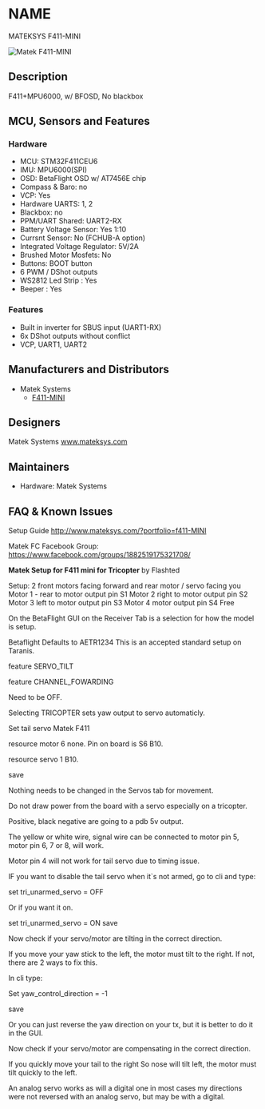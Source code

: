 # NAME
MATEKSYS F411-MINI

![Matek F411-MINI](http://www.mateksys.com/downloads/FC/MATEK_F411-MINI.jpg)


## Description
F411+MPU6000, w/ BFOSD, No blackbox 


## MCU, Sensors and Features

### Hardware
* MCU: STM32F411CEU6
* IMU: MPU6000(SPI)
* OSD: BetaFlight OSD w/ AT7456E chip
* Compass & Baro: no
* VCP: Yes
* Hardware UARTS: 1, 2
* Blackbox: no
* PPM/UART Shared:  UART2-RX
* Battery Voltage Sensor: Yes 1:10
* Currsnt Sensor: No (FCHUB-A option)
* Integrated Voltage Regulator: 5V/2A
* Brushed Motor Mosfets: No
* Buttons: BOOT button
* 6 PWM / DShot outputs 
* WS2812 Led Strip : Yes
* Beeper : Yes

### Features
* Built in inverter for SBUS input (UART1-RX)
* 6x DShot outputs without conflict
* VCP, UART1, UART2

## Manufacturers and Distributors
* Matek Systems
  * [F411-MINI](http://www.mateksys.com/?portfolio=f411-MINI)

## Designers
Matek Systems www.mateksys.com

## Maintainers
* Hardware: Matek Systems

## FAQ & Known Issues

Setup Guide http://www.mateksys.com/?portfolio=f411-MINI

Matek FC Facebook Group: https://www.facebook.com/groups/1882519175321708/

**Matek Setup for F411 mini for Tricopter** by Flashted

Setup: 2 front motors facing forward and rear motor / servo facing you
Motor 1 - rear to motor output pin S1
Motor 2 right to motor output pin S2
Motor 3 left to motor output pin S3
Motor 4 motor output pin S4 Free


On the BetaFlight GUI on the Receiver Tab is a selection for how the model is setup.

Betaflight Defaults to AETR1234 This is an accepted standard setup on Taranis.

feature SERVO_TILT

feature CHANNEL_FOWARDING

Need to be OFF.

Selecting TRICOPTER sets yaw output to servo automaticly.

Set tail servo Matek F411

resource motor 6 none. Pin on board is S6 B10.

resource servo 1 B10.

save

Nothing needs to be changed in the Servos tab for movement.

Do not draw power from the board with a servo especially on a tricopter. 

Positive, black negative are going to a pdb 5v output.

The yellow or white wire, signal wire can be connected to motor pin 5, motor pin 6, 7 or 8, will work.
 
Motor pin 4 will not work for tail servo due to timing issue.

IF you want to disable the tail servo when it`s not armed, go to cli and type:

set tri_unarmed_servo = OFF 

Or if you want it on.

set tri_unarmed_servo = ON
save

Now check if your servo/motor are tilting in the correct direction.
 
If you move your yaw stick to the left, the motor must tilt to the right. If not, there are 2 ways to fix this.

In cli type:

Set yaw_control_direction = -1 

save

Or you can just reverse the yaw direction on your tx, but it is better to do it in the GUI.

Now check if your servo/motor are compensating in the correct direction. 

If you quickly move your tail to the right So nose will tilt left, the motor must tilt quickly to the left.

An analog servo works as will a digital one in most cases my directions were not reversed with an analog servo, but may be with a digital.



